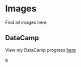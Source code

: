 # Images
Find all images here

## DataCamp

View my DataCamp progress [here](https://github.com/huldanalyst/im/commit/4e75103b8b6029e510efadd1b92405e7eb2944e1)

[a](https://github.dev/huldanalyst/DataCamp/blob/4e75103b8b6029e510efadd1b92405e7eb2944e1/photo_1_2025-04-28_17-57-40.jpg)
